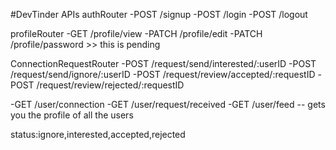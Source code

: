 #DevTinder APIs
authRouter
-POST /signup
-POST /login
-POST /logout

profileRouter
-GET /profile/view
-PATCH /profile/edit
-PATCH /profile/password >> this is pending

ConnectionRequestRouter
-POST /request/send/interested/:userID
-POST /request/send/ignore/:userID
-POST /request/review/accepted/:requestID
-POST /request/review/rejected/:requestID

-GET /user/connection
-GET /user/request/received
-GET /user/feed -- gets you the profile of all the users

status:ignore,interested,accepted,rejected

